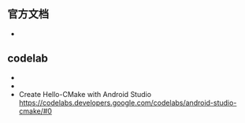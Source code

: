 ## 官方文档
* 

## codelab
* 
* 
* Create Hello-CMake with Android Studio https://codelabs.developers.google.com/codelabs/android-studio-cmake/#0

